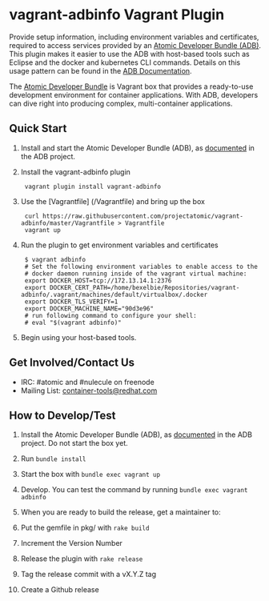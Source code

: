 # vagrant-adbinfo Vagrant Plugin

Provide setup information, including environment variables and certificates, required to access services provided by an [Atomic Developer Bundle (ADB)](https://github.com/projectatomic/adb-atomic-developer-bundle).  This plugin makes it easier to use the ADB with host-based tools such as Eclipse and the docker and kubernetes CLI commands.  Details on this usage pattern can be found in the [ADB Documentation](https://github.com/projectatomic/adb-atomic-developer-bundle/blob/master/docs/using.rst).

The [Atomic Developer Bundle](https://github.com/projectatomic/adb-atomic-developer-bundle) is  Vagrant box that provides a ready-to-use development environment for container applications. With ADB, developers can dive right into producing complex, multi-container applications.

## Quick Start

1. Install and start the Atomic Developer Bundle (ADB), as [documented](https://github.com/projectatomic/adb-atomic-developer-bundle/blob/master/docs/installing.rst) in the ADB project.

2. Install the vagrant-adbinfo plugin

        vagrant plugin install vagrant-adbinfo

3. Use the [Vagrantfile] (/Vagrantfile) and bring up the box

        curl https://raw.githubusercontent.com/projectatomic/vagrant-adbinfo/master/Vagrantfile > Vagrantfile
        vagrant up

4. Run the plugin to get environment variables and certificates

        $ vagrant adbinfo
        # Set the following environment variables to enable access to the
        # docker daemon running inside of the vagrant virtual machine:
        export DOCKER_HOST=tcp://172.13.14.1:2376
        export DOCKER_CERT_PATH=/home/bexelbie/Repositories/vagrant-adbinfo/.vagrant/machines/default/virtualbox/.docker
        export DOCKER_TLS_VERIFY=1
        export DOCKER_MACHINE_NAME="90d3e96"
        # run following command to configure your shell:
        # eval "$(vagrant adbinfo)"


5. Begin using your host-based tools.

## Get Involved/Contact Us

  * IRC: #atomic and #nulecule on freenode
  * Mailing List: container-tools@redhat.com

## How to Develop/Test

1. Install the Atomic Developer Bundle (ADB), as [documented](https://github.com/projectatomic/adb-atomic-developer-bundle/blob/master/docs/installing.rst) in the ADB project.  Do not start the box yet.

2. Run `bundle install`

3. Start the box with `bundle exec vagrant up`

4. Develop.  You can test the command by running `bundle exec vagrant adbinfo`

5. When you are ready to build the release, get a maintainer to:

  1. Put the gemfile in pkg/ with `rake build`

  2. Increment the Version Number

  3. Release the plugin with `rake release`

  4. Tag the release commit with a vX.Y.Z tag

  5. Create a Github release
